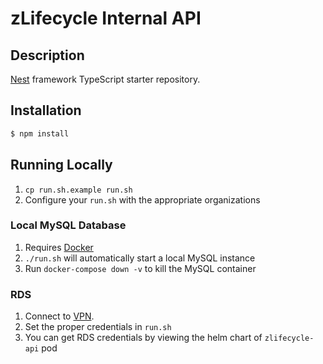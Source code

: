 # zLifecycle Internal API

## Description

[Nest](https://github.com/nestjs/nest) framework TypeScript starter repository.

## Installation

```bash
$ npm install
```

## Running Locally

1. `cp run.sh.example run.sh`
1. Configure your `run.sh` with the appropriate organizations

### Local MySQL Database

1. Requires [Docker](https://docs.docker.com/desktop/#download-and-install)
1. `./run.sh` will automatically start a local MySQL instance
1. Run `docker-compose down -v` to kill the MySQL container

### RDS

1. Connect to [VPN](https://github.com/CompuZest/engineering/blob/main/docs/onboarding.md).
1. Set the proper credentials in `run.sh`
1. You can get RDS credentials by viewing the helm chart of `zlifecycle-api` pod
